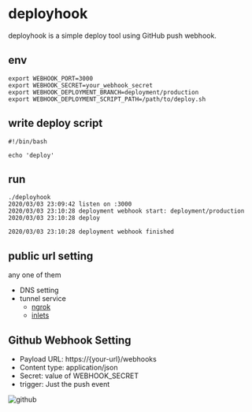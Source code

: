 # deployhook

deployhook is a simple deploy tool using GitHub push webhook.

## env

```
export WEBHOOK_PORT=3000
export WEBHOOK_SECRET=your_webhook_secret
export WEBHOOK_DEPLOYMENT_BRANCH=deployment/production
export WEBHOOK_DEPLOYMENT_SCRIPT_PATH=/path/to/deploy.sh
```

## write deploy script

```
#!/bin/bash

echo 'deploy'
```

## run

```
./deployhook
2020/03/03 23:09:42 listen on :3000
2020/03/03 23:10:28 deployment webhook start: deployment/production
2020/03/03 23:10:28 deploy

2020/03/03 23:10:28 deployment webhook finished
```

## public url setting

any one of them

- DNS setting
- tunnel service
  - [ngrok](https://ngrok.com/)
  - [inlets](https://github.com/inlets/inlets)

## Github Webhook Setting

- Payload URL: https://{your-url}/webhooks
- Content type: application/json
- Secret: value of WEBHOOK_SECRET
- trigger: Just the push event

![github](https://user-images.githubusercontent.com/1042519/77043545-13ec8280-6a01-11ea-91a7-32239fe007e6.jpg)
